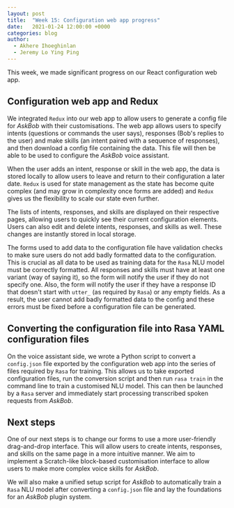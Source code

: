 ```yaml
---
layout: post
title:  "Week 15: Configuration web app progress"
date:   2021-01-24 12:00:00 +0000
categories: blog
author:
  - Akhere Ihoeghinlan
  - Jeremy Lo Ying Ping
---
```


This week, we made significant progress on our React configuration web app.

## Configuration web app and Redux

We integrated `Redux` into our web app to allow users to generate a config file for *AskBob* with their customisations. The web app allows users to specify intents (questions or commands the user says), responses (Bob's replies to the user) and make skills (an intent paired with a sequence of responses), and then download a config file containing the data. This file will then be able to be used to configure the *AskBob* voice assistant.

When the user adds an intent, response or skill in the web app, the data is stored locally to allow users to leave and return to their configuration a later date. `Redux` is used for state management as the state has become quite complex (and may grow in complexity once forms are added) and `Redux` gives us the flexibility to scale our state even further.

The lists of intents, responses, and skills are displayed on their respective pages, allowing users to quickly see their current configuration elements. Users can also edit and delete intents, responses, and skills as well. These changes are instantly stored in local storage.

The forms used to add data to the configuration file have validation checks to make sure users do not add badly formatted data to the configuration. This is crucial as all data to be used as training data for the `Rasa` NLU model must be correctly formatted. All responses and skills must have at least one variant (way of saying it), so the form will notify the user if they do not specify one. Also, the form will notify the user if they have a response ID that doesn't start with `utter_` (as required by `Rasa`) or any empty fields. As a result, the user cannot add badly formatted data to the config and these errors must be fixed before a configuration file can be generated.

## Converting the configuration file into Rasa YAML configuration files

On the voice assistant side, we wrote a Python script to convert a `config.json` file exported by the configuration web app into the series of files required by `Rasa` for training. This allows us to take exported configuration files, run the conversion script and then run `rasa train` in the command line to train a customised NLU model. This can then be launched by a `Rasa` server and immediately start processing transcribed spoken requests from *AskBob*.

## Next steps

One of our next steps is to change our forms to use a more user-friendly drag-and-drop interface. This will allow users to create intents, responses, and skills on the same page in a more intuitive manner. We aim to implement a Scratch-like block-based customisation interface to allow users to make more complex voice skills for *AskBob*.

We will also make a unified setup script for *AskBob* to automatically train a `Rasa` NLU model after converting a `config.json` file and lay the foundations for an *AskBob* plugin system.
